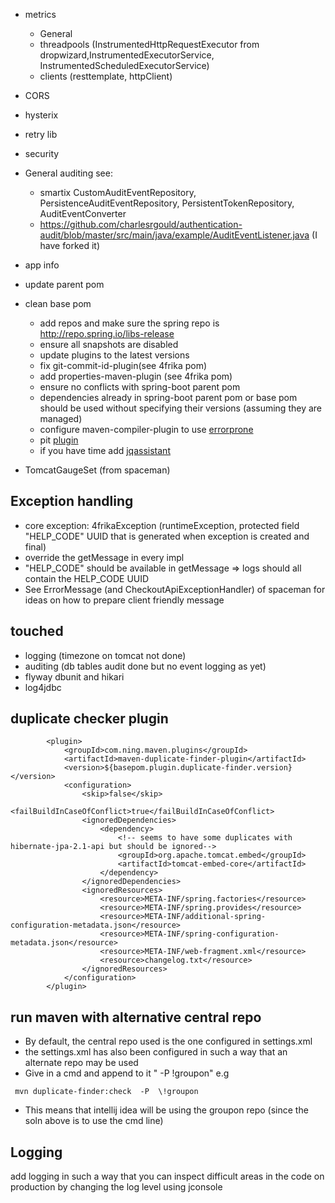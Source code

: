 * metrics
   * General
   * threadpools (InstrumentedHttpRequestExecutor from dropwizard,InstrumentedExecutorService, InstrumentedScheduledExecutorService)
   * clients (resttemplate, httpClient)
* CORS
* hysterix
* retry lib
* security
* General auditing see:
     * smartix CustomAuditEventRepository, PersistenceAuditEventRepository, PersistentTokenRepository, AuditEventConverter
     * https://github.com/charlesrgould/authentication-audit/blob/master/src/main/java/example/AuditEventListener.java (I have forked it)
* app info
* update parent pom

* clean base pom
    * add repos and make sure the spring repo is http://repo.spring.io/libs-release
    * ensure all snapshots are disabled
    * update plugins to the latest versions
    * fix git-commit-id-plugin(see 4frika pom)
    * add properties-maven-plugin (see 4frika pom)
    * ensure no conflicts with spring-boot parent pom
    * dependencies already in spring-boot parent pom or base pom should be used without specifying their versions (assuming they are managed)
    * configure maven-compiler-plugin to use [errorprone](https://github.com/google/error-prone)
    * pit [plugin](http://pitest.org/quickstart/maven/)
    * if you have time add [jqassistant](http://buschmais.github.io/jqassistant/doc/1.1.0/)

* TomcatGaugeSet (from spaceman)

Exception handling
-------------------
* core exception: 4frikaException (runtimeException, protected field "HELP_CODE" UUID that is generated when exception is created and final)
* override the getMessage in every impl
* "HELP_CODE" should be available in getMessage => logs should all contain the HELP_CODE UUID
* See ErrorMessage (and CheckoutApiExceptionHandler) of spaceman for ideas on how to prepare client friendly message

touched
--------

* logging (timezone on tomcat not done)
* auditing (db tables audit done but no event logging as yet)
* flyway dbunit and hikari
* log4jdbc


duplicate checker plugin
------------------------

            <plugin>
                <groupId>com.ning.maven.plugins</groupId>
                <artifactId>maven-duplicate-finder-plugin</artifactId>
                <version>${basepom.plugin.duplicate-finder.version}</version>
                <configuration>
                    <skip>false</skip>
                    <failBuildInCaseOfConflict>true</failBuildInCaseOfConflict>
                    <ignoredDependencies>
                        <dependency>
                            <!-- seems to have some duplicates with hibernate-jpa-2.1-api but should be ignored-->
                            <groupId>org.apache.tomcat.embed</groupId>
                            <artifactId>tomcat-embed-core</artifactId>
                        </dependency>
                    </ignoredDependencies>
                    <ignoredResources>
                        <resource>META-INF/spring.factories</resource>
                        <resource>META-INF/spring.provides</resource>
                        <resource>META-INF/additional-spring-configuration-metadata.json</resource>
                        <resource>META-INF/spring-configuration-metadata.json</resource>
                        <resource>META-INF/web-fragment.xml</resource>
                        <resource>changelog.txt</resource>
                    </ignoredResources>
                </configuration>
            </plugin>


run maven with alternative central repo
-----------------------------------------

* By default, the central repo used is the one configured in settings.xml
* the settings.xml has also been configured in such a way that an alternate repo may be used
* Give in a cmd and append to it " -P  \!groupon" e.g

```
 mvn duplicate-finder:check  -P  \!groupon
```

* This means that intellij idea will be using the groupon repo (since the soln above is to use the cmd line)


Logging
-------
add logging in such a way that you can inspect difficult areas in the code on production by changing the log level using jconsole